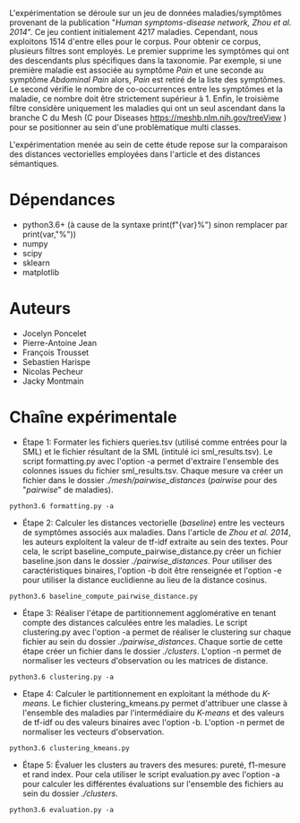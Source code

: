 L'expérimentation se déroule sur un jeu de données maladies/symptômes provenant de la publication "*Human symptoms-disease network, Zhou et al. 2014*". Ce jeu contient initialement 4217 maladies. Cependant, nous exploitons 1514 d'entre elles pour le corpus. Pour obtenir ce corpus, plusieurs filtres sont employés.
Le premier supprime les symptômes qui ont des descendants plus spécifiques dans la taxonomie. Par exemple, si une première maladie est associée au symptôme *Pain* et une seconde au symptôme *Abdominal Pain* alors, *Pain* est retiré de la liste des symptômes.
Le second vérifie le nombre de co-occurrences entre les symptômes et la maladie, ce nombre doit être strictement supérieur à 1.
Enfin, le troisième filtre considère uniquement les maladies qui ont un seul ascendant dans la branche C du Mesh (C pour Diseases https://meshb.nlm.nih.gov/treeView ) pour se positionner au sein d'une problèmatique multi classes.

<!-- Cependant, nous exploitons 1755 d'entre elles pour le corpus 1 et 1005 pour le corpus 2. Pour le corpus 1 deux filtres sont employés. Le premier filtre les symptômes sur le nombre de co-occurrences avec la maladie, ce nombre doit être strictement supérieur à 1. Le second filtre considère uniquement les maladies qui ont un seul ascendant dans la branche C du Mesh (C pour Diseases "https://meshb.nlm.nih.gov/treeView"), ainsi nous nous situons au sein d'un problème multi classes mais mono label. Pour le corpus 2, les mêmes filtres sont conservés mais nous limitons le nombre de symptômes par maladie dans l'intervalle 5 à 50.-->

L'expérimentation menée au sein de cette étude repose sur la comparaison des distances vectorielles employées dans l'article et des distances sémantiques.

# Dépendances

* python3.6+ (à cause de la syntaxe print(f"{var}%") sinon remplacer par print(var,"%"))
* numpy
* scipy
* sklearn
* matplotlib

# Auteurs

* Jocelyn Poncelet
* Pierre-Antoine Jean
* François Trousset
* Sebastien Harispe
* Nicolas Pecheur
* Jacky Montmain

# Chaîne expérimentale

* Étape 1: Formater les fichiers queries.tsv (utilisé comme entrées pour la SML) et le fichier résultant de la SML (intitulé ici sml\_results.tsv). Le script formatting.py avec l'option -a permet d'extraire l'ensemble des colonnes issues du fichier sml\_results.tsv. Chaque mesure va créer un fichier dans le dossier *./mesh/pairwise_distances* (*pairwise* pour des "*pairwise*" de maladies).

`python3.6 formatting.py -a`

* Étape 2: Calculer les distances vectorielle (*baseline*) entre les vecteurs de symptômes associés aux maladies. Dans l'article de *Zhou et al. 2014*, les auteurs exploitent la valeur de tf-idf extraite au sein des textes. Pour cela, le script baseline\_compute\_pairwise\_distance.py créer un fichier baseline.json dans le dossier *./pairwise_distances*. Pour utiliser des caractéristiques binaires, l'option -b doit être renseignée et l'option -e pour utiliser la distance euclidienne au lieu de la distance cosinus.

`python3.6 baseline_compute_pairwise_distance.py`

* Étape 3: Réaliser l'étape de partitionnement agglomérative en tenant compte des distances calculées entre les maladies. Le script clustering.py avec l'option -a permet de réaliser le clustering sur chaque fichier au sein du dossier *./pairwise\_distances*. Chaque sortie de cette étape créer un fichier dans le dossier *./clusters*. L'option -n permet de normaliser les vecteurs d'observation ou les matrices de distance.

`python3.6 clustering.py -a`

* Etape 4: Calculer le partitionnement en exploitant la méthode du *K-means*. Le fichier clustering\_kmeans.py permet d'attribuer une classe à l'ensemble des maladies par l'intermédiaire du *K-means* et des valeurs de tf-idf ou des valeurs binaires avec l'option -b. L'option -n permet de normaliser les vecteurs d'observation.

`python3.6 clustering_kmeans.py`

* Étape 5: Évaluer les clusters au travers des mesures: pureté, f1-mesure et rand index. Pour cela utiliser le script evaluation.py avec l'option -a pour calculer les différentes évaluations sur l'ensemble des fichiers au sein du dossier *./clusters*.

`python3.6 evaluation.py -a`
